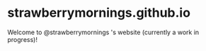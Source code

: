 # strawberrymornings.github.io

Welcome to @strawberrymornings 's website (currently a work in progress)!

